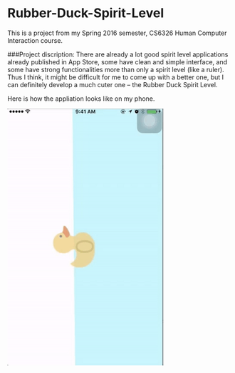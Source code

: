 # Rubber-Duck-Spirit-Level
This is a project from my Spring 2016 semester, CS6326 Human Computer Interaction course.

###Project discription:
There are already a lot good spirit level applications already published in App Store, 
some have clean and simple interface, and some have strong functionalities 
more than only a spirit level (like a ruler). 
Thus I think, it might be difficult for me to come up with a better one, 
but I can definitely develop a much cuter one – the Rubber Duck Spirit Level.

Here is how the appliation looks like on my phone.

<img src="Screenshots/Duck.gif" alt="Duck" width="350"/>

